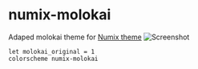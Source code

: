 numix-molokai
=============

Adaped molokai theme for 
[Numix theme](http://satya164.deviantart.com/art/Numix-GTK3-theme-360223962)
![Screenshot](https://github.com/Nicklasos/numix-molokai/blob/master/numix-molokai.png?raw=true)

```viml
let molokai_original = 1
colorscheme numix-molokai
```
